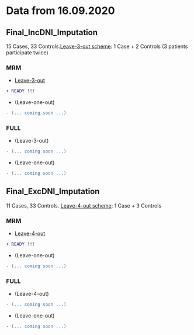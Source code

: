 # Data from 16.09.2020

## Final_IncDNI_Imputation 
15 Cases, 33 Controls.[Leave-3-out scheme](/16092020/Final_IncDNI_Imputation_splits.png): 1 Case + 2 Controls (3 patients participate twice)
### MRM
* [Leave-3-out](/16092020/Final_IncDNI_Imputation_MRM_L3OCV.png) 
```diff
+ READY !!!
```
* (Leave-one-out)
```diff
- (... coming soon ...)
```
### FULL
* (Leave-3-out)
```diff
- (... coming soon ...)
```
* (Leave-one-out)
```diff
- (... coming soon ...)
```

## Final_ExcDNI_Imputation 
11 Cases, 33 Controls. [Leave-4-out scheme](/16092020/Final_ExcDNI_Imputation_splits.png): 1 Case + 3 Controls 
### MRM
* [Leave-4-out](/16092020/Final_ExcDNI_Imputation_MRM_L4OCV.png) 
```diff
+ READY !!!
```
* (Leave-one-out)
```diff
- (... coming soon ...)
```
### FULL
* (Leave-4-out)
```diff
- (... coming soon ...)
```
* (Leave-one-out)
```diff
- (... coming soon ...)
```
